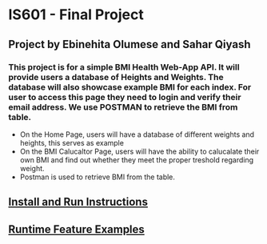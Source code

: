 # IS601 - Final Project
## Project by Ebinehita Olumese and Sahar Qiyash

### This project is for a simple BMI Health Web-App API. It will provide users a database of Heights and Weights. The database will also showcase example BMI for each index. For user to access this page they need to login and verify their email address. We use POSTMAN to retrieve the BMI from table.
  - On the Home Page, users will have a database of different weights and heights, this serves as example 
  - On the BMI Calucaltor Page, users will have the ability to calucalate their own BMI and find out whether they meet the proper treshold regarding weight. 
  - Postman is used to retrieve BMI from the table.
    
## [Install and Run Instructions]()

## [Runtime Feature Examples](./examples.md)




